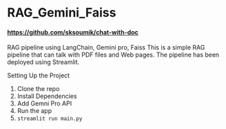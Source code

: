 # RAG_Gemini_Faiss

#### https://github.com/sksoumik/chat-with-doc

RAG pipeline using LangChain, Gemini pro, Faiss
This is a simple RAG pipeline that can talk with PDF files and Web pages. The pipeline has been deployed using Streamlit.

Setting Up the Project
1. Clone the repo
2. Install Dependencies
3. Add Gemni Pro API
4. Run the app
5. `streamlit run main.py`

  
